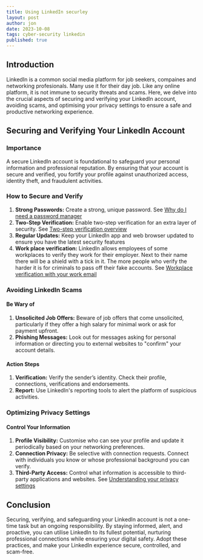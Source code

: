 ```yaml
---
title: Using LinkedIn securley
layout: post
author: jon
date: 2023-10-08
tags: cyber-security linkedin
published: true
---
```


## Introduction

LinkedIn is a common social media platform for job seekers, compaines and networking profesionals. Many use it for their day job. Like any online platform, it is not immune to security threats and scams. Here, we delve into the crucial aspects of securing and verifying your LinkedIn account, avoiding scams, and optimising your privacy settings to ensure a safe and productive networking experience.

## Securing and Verifying Your LinkedIn Account

### Importance

A secure LinkedIn account is foundational to safeguard your personal information and professional reputation. By ensuring that your account is secure and verified, you fortify your profile against unauthorized access, identity theft, and fraudulent activities.

### How to Secure and Verify

1. **Strong Passwords:** Create a strong, unique password. See [Why do I need a password manager](https://jonathanstrong.org/Why-do-I-need-a-password-manager)
2. **Two-Step Verification:** Enable two-step verification for an extra layer of security. See [Two-step verification overview](https://www.linkedin.com/help/linkedin/answer/a1358878/two-step-verification-overview)
3. **Regular Updates:** Keep your LinkedIn app and web browser updated to ensure you have the latest security features
4. **Work place verification:** LinkedIn allows employees of some workplaces to verify they work for their employer. Next to their name there will be a shield with a tick in it. The more people who verify the harder it is for criminals to pass off their fake accounts. See [Workplace verification with your work email](https://www.linkedin.com/help/linkedin/answer/a1423367)

### Avoiding LinkedIn Scams

#### Be Wary of

1. **Unsolicited Job Offers:** Beware of job offers that come unsolicited, particularly if they offer a high salary for minimal work or ask for payment upfront.
2. **Phishing Messages:** Look out for messages asking for personal information or directing you to external websites to "confirm" your account details.

#### Action Steps

1. **Verification:** Verify the sender’s identity. Check their profile, connections, verifications and endorsements.
2. **Report:** Use LinkedIn's reporting tools to alert the platform of suspicious activities.

### Optimizing Privacy Settings

#### Control Your Information

1. **Profile Visibility:** Customise who can see your profile and update it periodically based on your networking preferences.
2. **Connection Privacy:** Be selective with connection requests. Connect with individuals you know or whose professional background you can verify.
3. **Third-Party Access:** Control what information is accessible to third-party applications and websites. See [Understanding your privacy settings
](https://www.linkedin.com/help/linkedin/answer/a1338877)

## Conclusion

Securing, verifying, and safeguarding your LinkedIn account is not a one-time task but an ongoing responsibility. By staying informed, alert, and proactive, you can utilise LinkedIn to its fullest potential, nurturing professional connections while ensuring your digital safety. Adopt these practices, and make your LinkedIn experience secure, controlled, and scam-free.

